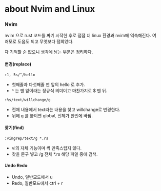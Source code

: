 # about Nvim and Linux

### Nvim 

nvim 으로 rust 코드를 짜기 시작한 후로 점점 더 linux 환경과 nvim에 익숙해진다. 여러모로 도움도 되고 무엇보다 잼희있다. 


다 기억할 순 없으니 생각에 남는 부분은 정리하다. 


#### 변경(replace)

```vi
:1, 5s/^/hello 
```

* 첫째줄과 다섯째줄 맨 앞의 hello 로 추가.
* ^ 는 맨 앞이라는 정규식 의미이고 마찬가지로 $ 맨 뒤.


```vi
:%s/text/willchange/g
```

* 전체 내용에서 text라는 내용을 찾고 willchange로 변경한다.
* 뒤에 g 를 붙이면 global, 전체가 한번에 바뀜. 

#### 찾기(find)

```vi
:vimgrep/text/g *.rs 
```

* vi의 자체 기능이며 썩 만족스럽지 않다. 
* 찾을 문구 넣고 /g 전체 *.rs 해당 파일 중에 검색. 



#### Undo Redo

* Undo, 일반모드에서 u 
* Redo, 일반모드에서 ctrl + r 




